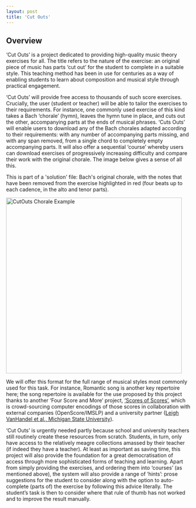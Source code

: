 ```yaml
---
layout: post
title: 'Cut Outs'
---
```


## Overview

‘Cut Outs’ is a project dedicated to providing high-quality music theory exercises for all. The title refers to the nature of the exercise: an original piece of music has parts ‘cut out’ for the student to complete in a suitable style. This teaching method has been in use for centuries as a way of enabling students to learn about composition and musical style through practical engagement.

‘Cut Outs’ will provide free access to thousands of such score exercises. Crucially, the user (student or teacher) will be able to tailor the exercises to their requirements. For instance, one commonly used exercise of this kind takes a Bach ‘chorale’ (hymn), leaves the hymn tune in place, and cuts out the other, accompanying parts at the ends of musical phrases. ‘Cuts Outs’ will enable users to download any of the Bach chorales adapted according to their requirements: with any number of accompanying parts missing, and with any span removed, from a single chord to completely empty accompanying parts. It will also offer a sequential ‘course’ whereby users can download exercises of progressively increasing difficulty and compare their work with the original chorale. The image below gives a sense of all this.

This is part of a 'solution' file: Bach's original chorale, with the notes that have been removed from the exercise highlighted in red (four beats up to each cadence, in the alto and tenor parts).
<div class="image-collection">
    <img src="/images/CutOutChorale" alt="CutOuts Chorale Example" width="480">
</div>

We will offer this format for the full range of musical styles most commonly used for this task. For instance, Romantic song is another key repertoire here; the song repertoire is available for the use proposed by this project thanks to another ‘Four Score and More’ project, [‘Scores of Scores’](/scores-of-scores), which is crowd-sourcing computer encodings of those scores in collaboration with external companies (OpenScore/IMSLP) and a university partner ([Leigh VanHandel et al., Michigan State University](http://www.music.msu.edu/faculty/profile/leigh)).

‘Cut Outs’ is urgently needed partly because school and university teachers still routinely create these resources from scratch. Students, in turn, only have access to the relatively meagre collections amassed by their teacher (if indeed they have a teacher). At least as important as saving time, this project will also provide the foundation for a great democratisation of access through more sophisticated forms of teaching and learning. Apart from simply providing the exercises, and ordering them into ‘courses’ (as mentioned above), the system will also provide a range of ‘hints’: prose suggestions for the student to consider along with the option to auto-complete (parts of) the exercise by following this advice literally. The student’s task is then to consider where that rule of thumb has not worked and to improve the result manually.
